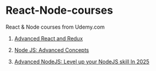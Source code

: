 # React-Node-courses

React &amp; Node courses from Udemy.com

1. [Advanced React and Redux](https://www.udemy.com/course/react-redux-tutorial)

2. [Node JS: Advanced Concepts](https://www.udemy.com/course/advanced-node-for-developers)

3. [Advanced NodeJS: Level up your NodeJS skill In 2025](https://www.udemy.com/course/leveling-up-your-skill-as-a-nodejs-developer)
